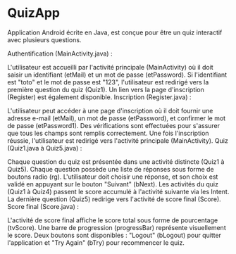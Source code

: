 # QuizApp
Application Android écrite en Java, est conçue pour être un quiz interactif avec plusieurs questions.

Authentification (MainActivity.java) :

L'utilisateur est accueilli par l'activité principale (MainActivity) où il doit saisir un identifiant (etMail) et un mot de passe (etPassword).
Si l'identifiant est "toto" et le mot de passe est "123", l'utilisateur est redirigé vers la première question du quiz (Quiz1).
Un lien vers la page d'inscription (Register) est également disponible.
Inscription (Register.java) :

L'utilisateur peut accéder à une page d'inscription où il doit fournir une adresse e-mail (etMail), un mot de passe (etPassword), et confirmer le mot de passe (etPassword1).
Des vérifications sont effectuées pour s'assurer que tous les champs sont remplis correctement.
Une fois l'inscription réussie, l'utilisateur est redirigé vers l'activité principale (MainActivity).
Quiz (Quiz1.java à Quiz5.java) :

Chaque question du quiz est présentée dans une activité distincte (Quiz1 à Quiz5).
Chaque question possède une liste de réponses sous forme de boutons radio (rg).
L'utilisateur doit choisir une réponse, et son choix est validé en appuyant sur le bouton "Suivant" (bNext).
Les activités du quiz (Quiz1 à Quiz4) passent le score accumulé à l'activité suivante via les Intent.
La dernière question (Quiz5) redirige vers l'activité de score final (Score).
Score final (Score.java) :

L'activité de score final affiche le score total sous forme de pourcentage (tvScore).
Une barre de progression (progressBar) représente visuellement le score.
Deux boutons sont disponibles : "Logout" (bLogout) pour quitter l'application et "Try Again" (bTry) pour recommencer le quiz.
